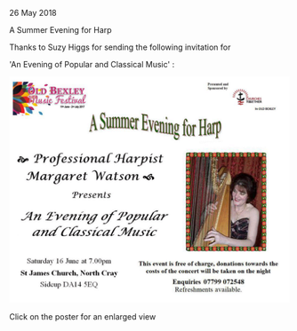 26 May 2018

A Summer Evening for Harp

Thanks to Suzy Higgs for sending the following invitation for

'An Evening of Popular and Classical Music' :

[](http://www.northcrayresidents.org.uk/posters/poster168.pdf)

![Image](images/nm0494_1.gif)

Click on the poster for an enlarged view
